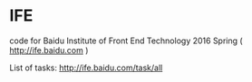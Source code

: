 # IFE

code for Baidu Institute of Front End Technology 2016 Spring
( http://ife.baidu.com )

List of tasks: http://ife.baidu.com/task/all
